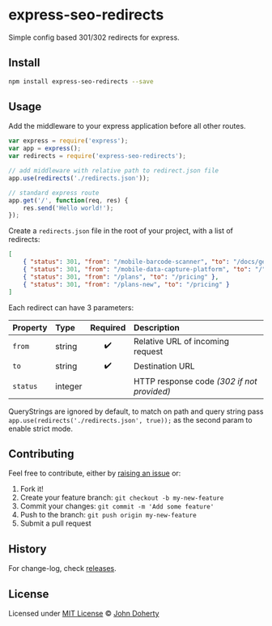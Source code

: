 # express-seo-redirects

Simple config based 301/302 redirects for express.

## Install

```bash
npm install express-seo-redirects --save
```

## Usage

Add the middleware to your express application before all other routes.

```js
var express = require('express');
var app = express();
var redirects = require('express-seo-redirects');

// add middleware with relative path to redirect.json file
app.use(redirects('./redirects.json'));

// standard express route
app.get('/', function(req, res) {
    res.send('Hello world!');
});
```

Create a `redirects.json` file in the root of your project, with a list of redirects:

```json
[
    { "status": 301, "from": "/mobile-barcode-scanner", "to": "/docs/getting-started/mobile" },
    { "status": 301, "from": "/mobile-data-capture-platform", "to": "/" },
    { "status": 301, "from": "/plans", "to": "/pricing" },
    { "status": 301, "from": "/plans-new", "to": "/pricing" }
]
```

Each redirect can have 3 parameters:

Property | Type    | Required           | Description
-------- |:------- |:------------------:|:------------------------------------------
`from`   | string  | :heavy_check_mark: | Relative URL of incoming request
`to`     | string  | :heavy_check_mark: | Destination URL
`status` | integer |                    | HTTP response code _(302 if not provided)_

QueryStrings are ignored by default, to match on path and query string pass `app.use(redirects('./redirects.json', true));` as the second param to enable strict mode.

## Contributing

Feel free to contribute, either by [raising an issue](https://github.com/john-doherty/express-seo-redirects/issues) or:

1. Fork it!
2. Create your feature branch: `git checkout -b my-new-feature`
3. Commit your changes: `git commit -m 'Add some feature'`
4. Push to the branch: `git push origin my-new-feature`
5. Submit a pull request

## History

For change-log, check [releases](https://github.com/john-doherty/express-seo-redirects/releases).

## License

Licensed under [MIT License](LICENSE) &copy; [John Doherty](https://twitter.com/mrjohndoherty)
